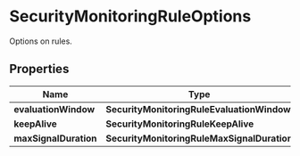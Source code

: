 

# SecurityMonitoringRuleOptions

Options on rules.
## Properties

Name | Type | Description | Notes
------------ | ------------- | ------------- | -------------
**evaluationWindow** | **SecurityMonitoringRuleEvaluationWindow** |  |  [optional]
**keepAlive** | **SecurityMonitoringRuleKeepAlive** |  |  [optional]
**maxSignalDuration** | **SecurityMonitoringRuleMaxSignalDuration** |  |  [optional]



